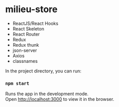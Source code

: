 # milieu-store
* ReactJS/React Hooks
* React Skeleton
* React Router
* Redux
* Redux thunk
* json-server
* Axios
* classnames


In the project directory, you can run:

### `npm start`

Runs the app in the development mode.\
Open [http://localhost:3000](http://localhost:3000) to view it in the browser.


